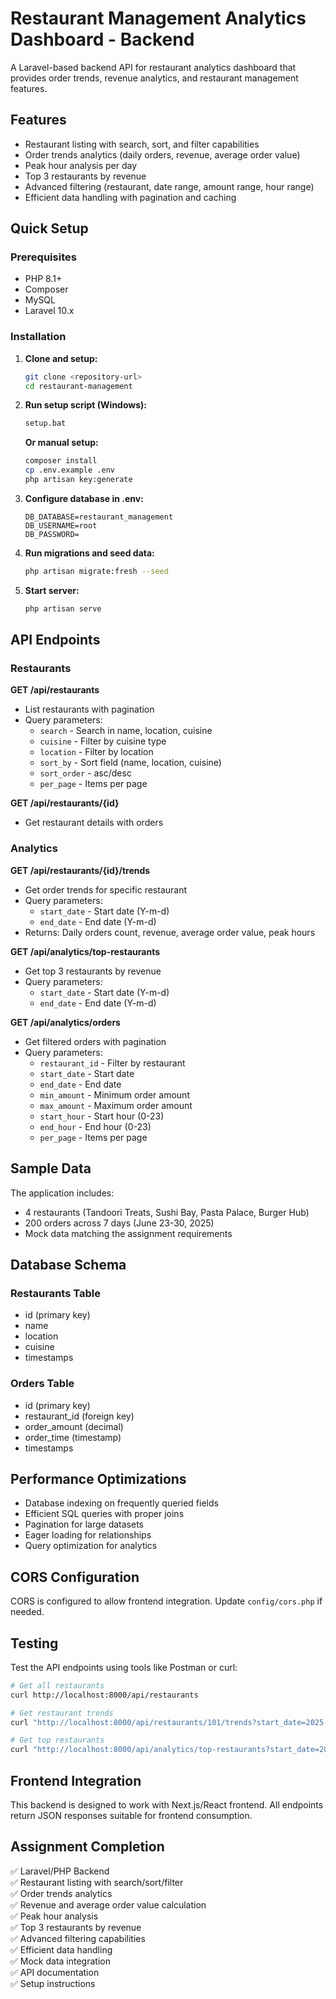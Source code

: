 # Restaurant Management Analytics Dashboard - Backend

A Laravel-based backend API for restaurant analytics dashboard that provides order trends, revenue analytics, and restaurant management features.

## Features

- Restaurant listing with search, sort, and filter capabilities
- Order trends analytics (daily orders, revenue, average order value)
- Peak hour analysis per day
- Top 3 restaurants by revenue
- Advanced filtering (restaurant, date range, amount range, hour range)
- Efficient data handling with pagination and caching

## Quick Setup

### Prerequisites
- PHP 8.1+
- Composer
- MySQL
- Laravel 10.x

### Installation

1. **Clone and setup:**
   ```bash
   git clone <repository-url>
   cd restaurant-management
   ```

2. **Run setup script (Windows):**
   ```bash
   setup.bat
   ```

   **Or manual setup:**
   ```bash
   composer install
   cp .env.example .env
   php artisan key:generate
   ```

3. **Configure database in .env:**
   ```
   DB_DATABASE=restaurant_management
   DB_USERNAME=root
   DB_PASSWORD=
   ```

4. **Run migrations and seed data:**
   ```bash
   php artisan migrate:fresh --seed
   ```

5. **Start server:**
   ```bash
   php artisan serve
   ```

## API Endpoints

### Restaurants

**GET /api/restaurants**
- List restaurants with pagination
- Query parameters:
  - `search` - Search in name, location, cuisine
  - `cuisine` - Filter by cuisine type
  - `location` - Filter by location
  - `sort_by` - Sort field (name, location, cuisine)
  - `sort_order` - asc/desc
  - `per_page` - Items per page

**GET /api/restaurants/{id}**
- Get restaurant details with orders

### Analytics

**GET /api/restaurants/{id}/trends**
- Get order trends for specific restaurant
- Query parameters:
  - `start_date` - Start date (Y-m-d)
  - `end_date` - End date (Y-m-d)
- Returns: Daily orders count, revenue, average order value, peak hours

**GET /api/analytics/top-restaurants**
- Get top 3 restaurants by revenue
- Query parameters:
  - `start_date` - Start date (Y-m-d)
  - `end_date` - End date (Y-m-d)

**GET /api/analytics/orders**
- Get filtered orders with pagination
- Query parameters:
  - `restaurant_id` - Filter by restaurant
  - `start_date` - Start date
  - `end_date` - End date
  - `min_amount` - Minimum order amount
  - `max_amount` - Maximum order amount
  - `start_hour` - Start hour (0-23)
  - `end_hour` - End hour (0-23)
  - `per_page` - Items per page

## Sample Data

The application includes:
- 4 restaurants (Tandoori Treats, Sushi Bay, Pasta Palace, Burger Hub)
- 200 orders across 7 days (June 23-30, 2025)
- Mock data matching the assignment requirements

## Database Schema

### Restaurants Table
- id (primary key)
- name
- location
- cuisine
- timestamps

### Orders Table
- id (primary key)
- restaurant_id (foreign key)
- order_amount (decimal)
- order_time (timestamp)
- timestamps

## Performance Optimizations

- Database indexing on frequently queried fields
- Efficient SQL queries with proper joins
- Pagination for large datasets
- Eager loading for relationships
- Query optimization for analytics

## CORS Configuration

CORS is configured to allow frontend integration. Update `config/cors.php` if needed.

## Testing

Test the API endpoints using tools like Postman or curl:

```bash
# Get all restaurants
curl http://localhost:8000/api/restaurants

# Get restaurant trends
curl "http://localhost:8000/api/restaurants/101/trends?start_date=2025-06-23&end_date=2025-06-30"

# Get top restaurants
curl "http://localhost:8000/api/analytics/top-restaurants?start_date=2025-06-23&end_date=2025-06-30"
```

## Frontend Integration

This backend is designed to work with Next.js/React frontend. All endpoints return JSON responses suitable for frontend consumption.

## Assignment Completion

✅ Laravel/PHP Backend  
✅ Restaurant listing with search/sort/filter  
✅ Order trends analytics  
✅ Revenue and average order value calculation  
✅ Peak hour analysis  
✅ Top 3 restaurants by revenue  
✅ Advanced filtering capabilities  
✅ Efficient data handling  
✅ Mock data integration  
✅ API documentation  
✅ Setup instructions